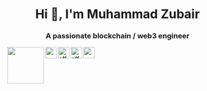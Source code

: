 <h1 align="center">Hi 👋, I'm Muhammad Zubair</h1>
<h3 align="center">A passionate blockchain / web3 engineer</h3>

  <a href="https://www.linkedin.com/in/affanak/" target="__blank">
    <img align="left" width="84px" src="https://cdn.svgporn.com/logos/linkedin.svg" />
  </a>
  <a href="https://twitter.com/affanak43" target="__blank">
    <img align="left" width="26px" src="https://cdn.svgporn.com/logos/twitter.svg" />
  </a>
  <a href="https://www.instagram.com/affan.ak43/" target="__blank"><img align="left" src="https://raw.githubusercontent.com/rahuldkjain/github-profile-readme-generator/master/src/images/icons/Social/instagram.svg" alt="affan" width="26px" />
  </a>
  <a href="https://dev.to/affankhan" target="blank">
    <img align="left" src="https://raw.githubusercontent.com/rahuldkjain/github-profile-readme-generator/master/src/images/icons/Social/devto.svg" alt="affankhan" width="26px" />
  </a>
  <a href="mailto:affankhan627@gmail.com">
    <img align="left" width="26px" src="https://cdn.svgporn.com/logos/google-gmail.svg" />
  </a>

<!--
**affankhan43/affankhan43** is a ✨ _special_ ✨ repository because its `README.md` (this file) appears on your GitHub profile.

Here are some ideas to get you started:

- 🔭 I’m currently working on ...
- 🌱 I’m currently learning ...
- 👯 I’m looking to collaborate on ...
- 🤔 I’m looking for help with ...
- 💬 Ask me about ...
- 📫 How to reach me: ...
- 😄 Pronouns: ...
- ⚡ Fun fact: ...
-->
